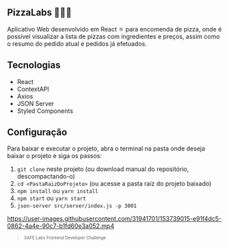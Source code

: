 ## PizzaLabs 🍕👨‍💻

Aplicativo Web desenvolvido em React ⚛ para encomenda de pizza, onde é possível visualizar a lista de pizzas com ingredientes e preços, assim como o resumo do pedido atual
e pedidos já efetuados.

## Tecnologias

-   React
-   ContextAPI
-   Axios
-   JSON Server
-   Styled Components

## Configuração

Para baixar e executar o projeto, abra o terminal na pasta onde deseja baixar o projeto e siga os passos:

1. `git clone` neste projeto (ou download manual do repositório, descompactando-o)
2. `cd <PastaRaizDoProjeto>` (ou acesse a pasta raíz do projeto baixado)
3. `npm install` ou `yarn install`
4. `npm start` ou `yarn start`
5. `json-server src/server/index.js -p 3001`

https://user-images.githubusercontent.com/31941701/153739015-e91f4dc5-0862-4a4e-90c7-b1fd60e3a052.mp4

> <sub><sup>SAFE Labs Frontend Developer Challenge<sub><sup>
